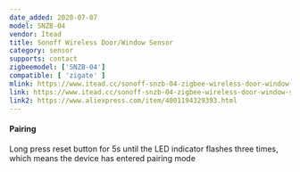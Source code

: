 ```yaml
---
date_added: 2020-07-07
model: SNZB-04
vendor: Itead
title: Sonoff Wireless Door/Window Sensor
category: sensor
supports: contact
zigbeemodel: ['SNZB-04']
compatible: [ 'zigate' ]
mlink: https://www.itead.cc/sonoff-snzb-04-zigbee-wireless-door-window-sensor.html
link: https://www.itead.cc/sonoff-snzb-04-zigbee-wireless-door-window-sensor.html
link2: https://www.aliexpress.com/item/4001194329393.html
---
```


#### Pairing
Long press reset button for 5s until the LED indicator flashes three times, which means the device has entered pairing mode

